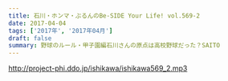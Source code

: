 ```yaml
---
title: 石川・ホンマ・ぶるんのBe-SIDE Your Life! vol.569-2
date: 2017-04-04
tags: ['2017年', '2017年04月']
draft: false
summary: 野球のルール・甲子園編石川さんの原点は高校野球だった？SAITO
---
```


http://project-phi.ddo.jp/ishikawa/ishikawa569_2.mp3
